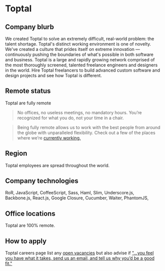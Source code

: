 # Toptal

## Company blurb

We created Toptal to solve an extremely difficult, real-world problem: the talent shortage. Toptal's distinct working environment is one of novelty. We've created a culture that prides itself on extreme innovation — continuously pushing the boundaries of what's possible in both software and business.
Toptal is a large and rapidly growing network comprised of the most thoroughly screened, talented freelance engineers and designers in the world. Hire Toptal freelancers to build advanced custom software and design projects and see how Toptal is different.

## Remote status

Toptal are fully remote
>No offices, no useless meetings, no mandatory hours. You’re recognized for what you do, not your time in a chair.

>Being fully remote allows us to work with the best people from around the globe with unparalleled flexibility. Check out a few of the places where we’re [currently working.](https://www.toptal.com/careers#remote-team)


## Region

Toptal employees are spread throughout the world.

## Company technologies

RoR, JavaScript, CoffeeScript, Sass, Haml, Slim, Underscore.js, Backbone.js, React.js, Google Closure, Cucumber, Waiter, PhantomJS,

## Office locations

Toptal are 100% remote.

## How to apply

Toptal careers page list any [open vacancies](https://www.toptal.com/careers) but also advise if ["...you feel you have what it takes, send us an email, and tell us why you’d be a good fit."](mailto:join@toptal.com)
